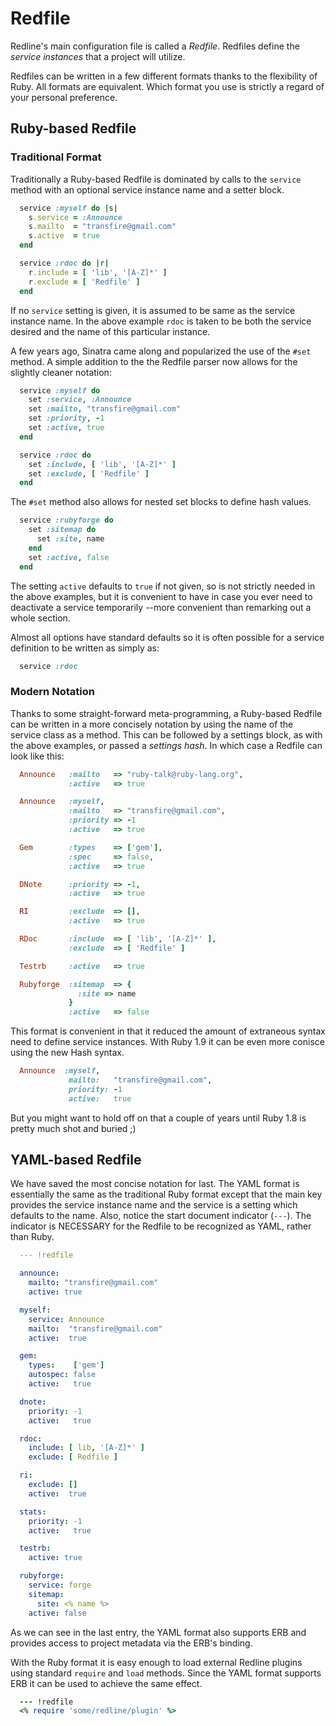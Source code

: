 # Redfile

Redline's main configuration file is called a *Redfile*. Redfiles define the 
<i>service instances</i> that a project will utilize. 

Redfiles can be written in a few different formats thanks to the flexibility
of Ruby. All formats are equivalent. Which format you use is strictly a regard
of your personal preference.

## Ruby-based Redfile

### Traditional Format

Traditionally a Ruby-based Redfile is dominated by calls to the `service` method
with an optional service instance name and a setter block.

```ruby
  service :myself do |s|
    s.service = :Announce
    s.mailto  = "transfire@gmail.com"
    s.active  = true
  end

  service :rdoc do |r|
    r.include = [ 'lib', '[A-Z]*' ]
    r.exclude = [ 'Redfile' ]
  end
```

If no `service` setting is given, it is assumed to be same as the service instance name.
In the above example `rdoc` is taken to be both the service desired and the name of
this particular instance.

A few years ago, Sinatra came along and popularized the use of the `#set` method. A simple addition
to the the Redfile parser now allows for the slightly cleaner notation:

```ruby
  service :myself do
    set :service, :Announce
    set :mailto, "transfire@gmail.com"
    set :priority, -1
    set :active, true
  end

  service :rdoc do
    set :include, [ 'lib', '[A-Z]*' ]
    set :exclude, [ 'Redfile' ]
  end
```

The `#set` method also allows for nested set blocks to define hash values.

```ruby
  service :rubyforge do
    set :sitemap do
      set :site, name
    end
    set :active, false
  end
```

The setting `active` defaults to `true` if not given, so is not strictly
needed in the above examples, but it is convenient to have in case you
ever need to deactivate a service temporarily --more convenient than
remarking out a whole section. 

Almost all options have standard defaults so it is often possible for a service
definition to be written as simply as:

```ruby
  service :rdoc
```

### Modern Notation

Thanks to some straight-forward meta-programming, a Ruby-based Redfile can
be written in a more concisely notation by using the name of the service class as a
method. This can be followed by a settings block, as with the above examples,
or passed a <i>settings hash</i>. In which case a Redfile can look like this:

```ruby
  Announce   :mailto   => "ruby-talk@ruby-lang.org",
             :active   => true

  Announce   :myself,
             :mailto   => "transfire@gmail.com",
             :priority => -1
             :active   => true

  Gem        :types    => ['gem'],
             :spec     => false,
             :active   => true

  DNote      :priority => -1,
             :active   => true

  RI         :exclude  => [],
             :active   => true

  RDoc       :include  => [ 'lib', '[A-Z]*' ],
             :exclude  => [ 'Redfile' ]

  Testrb     :active   => true

  Rubyforge  :sitemap  => {
               :site => name
             }
             :active   => false
```

This format is convenient in that it reduced the amount of extraneous syntax
need to define service instances. With Ruby 1.9 it can be even more conisce
using the new Hash syntax.

```ruby
  Announce  :myself,
             mailto:   "transfire@gmail.com",
             priority: -1
             active:   true
```

But you might want to hold off on that a couple of years until Ruby 1.8 is pretty much
shot and buried ;)

## YAML-based Redfile

We have saved the most concise notation for last. The YAML format is
essentially the same as the traditional Ruby format except that
the main key provides the service instance name and the service is a
setting which defaults to the name. Also, notice the start document indicator
(<code>---</code>). The indicator is NECESSARY for the Redfile to be
recognized as YAML, rather than Ruby.

```yaml
  --- !redfile

  announce:
    mailto: "transfire@gmail.com"
    active: true

  myself:
    service: Announce
    mailto:  "transfire@gmail.com"
    active:  true

  gem:
    types:    ['gem']
    autospec: false
    active:   true

  dnote:
    priority: -1
    active:   true

  rdoc:
    include: [ lib, '[A-Z]*' ]
    exclude: [ Redfile ]

  ri:
    exclude: []
    active:  true

  stats:
    priority: -1
    active:   true

  testrb:
    active: true

  rubyforge:
    service: forge
    sitemap:
      site: <% name %>
    active: false
```

As we can see in the last entry, the YAML format also supports ERB and provides
access to project metadata via the ERB's binding.

With the Ruby format it is easy enough to load external Redline plugins using
standard `require` and `load` methods. Since the YAML format supports ERB
it can be used to achieve the same effect.

```ruby
  --- !redfile
  <% require 'some/redline/plugin' %>
```

